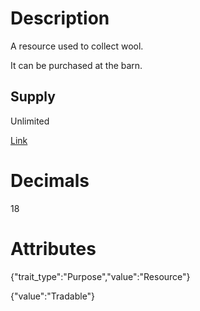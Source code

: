 # Description

A resource used to collect wool.

It can be purchased at the barn.

## Supply

Unlimited

[Link](https://docs.sunflower-land.com/player-guides/raising-animals)

# Decimals

18

# Attributes

{"trait_type":"Purpose","value":"Resource"}

{"value":"Tradable"}

